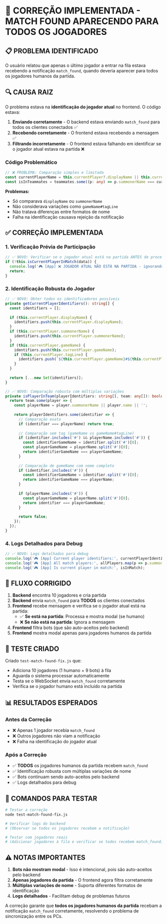 # 🔧 CORREÇÃO IMPLEMENTADA - MATCH FOUND APARECENDO PARA TODOS OS JOGADORES

## 📋 PROBLEMA IDENTIFICADO

O usuário relatou que apenas o último jogador a entrar na fila estava recebendo a notificação `match_found`, quando deveria aparecer para todos os jogadores humanos da partida.

## 🔍 CAUSA RAIZ

O problema estava na **identificação do jogador atual** no frontend. O código estava:

1. **Enviando corretamente** - O backend estava enviando `match_found` para todos os clientes conectados ✅
2. **Recebendo corretamente** - O frontend estava recebendo a mensagem ✅  
3. **Filtrando incorretamente** - O frontend estava falhando em identificar se o jogador atual estava na partida ❌

### Código Problemático

```typescript
// ❌ PROBLEMA: Comparação simples e limitada
const currentPlayerName = this.currentPlayer?.displayName || this.currentPlayer?.summonerName;
const isInTeammates = teammates.some((p: any) => p.summonerName === currentPlayerName);
```

**Problemas:**

- Só comparava `displayName` ou `summonerName`
- Não considerava variações como `gameName#tagLine`
- Não tratava diferenças entre formatos de nome
- Falha na identificação causava rejeição da notificação

## ✅ CORREÇÃO IMPLEMENTADA

### 1. **Verificação Prévia de Participação**

```typescript
// ✅ NOVO: Verificar se o jogador atual está na partida ANTES de processar
if (!this.isCurrentPlayerInMatch(data)) {
  console.log('🎮 [App] ❌ JOGADOR ATUAL NÃO ESTÁ NA PARTIDA - ignorando');
  return;
}
```

### 2. **Identificação Robusta do Jogador**

```typescript
// ✅ NOVO: Obter todos os identificadores possíveis
private getCurrentPlayerIdentifiers(): string[] {
  const identifiers = [];
  
  if (this.currentPlayer.displayName) {
    identifiers.push(this.currentPlayer.displayName);
  }
  if (this.currentPlayer.summonerName) {
    identifiers.push(this.currentPlayer.summonerName);
  }
  if (this.currentPlayer.gameName) {
    identifiers.push(this.currentPlayer.gameName);
    if (this.currentPlayer.tagLine) {
      identifiers.push(`${this.currentPlayer.gameName}#${this.currentPlayer.tagLine}`);
    }
  }
  
  return [...new Set(identifiers)];
}
```

```typescript
// ✅ NOVO: Comparação robusta com múltiplas variações
private isPlayerInTeam(playerIdentifiers: string[], team: any[]): boolean {
  return team.some(player => {
    const playerName = player.summonerName || player.name || '';
    
    return playerIdentifiers.some(identifier => {
      // Comparação exata
      if (identifier === playerName) return true;
      
      // Comparação sem tag (gameName vs gameName#tagLine)
      if (identifier.includes('#') && playerName.includes('#')) {
        const identifierGameName = identifier.split('#')[0];
        const playerGameName = playerName.split('#')[0];
        return identifierGameName === playerGameName;
      }
      
      // Comparação de gameName com nome completo
      if (identifier.includes('#')) {
        const identifierGameName = identifier.split('#')[0];
        return identifierGameName === playerName;
      }
      
      if (playerName.includes('#')) {
        const playerGameName = playerName.split('#')[0];
        return identifier === playerGameName;
      }
      
      return false;
    });
  });
}
```

### 4. **Logs Detalhados para Debug**

```typescript
// ✅ NOVO: Logs detalhados para debug
console.log('🎮 [App] Current player identifiers:', currentPlayerIdentifiers);
console.log('🎮 [App] All match players:', allPlayers.map(p => p.summonerName));
console.log('🎮 [App] Is current player in match:', isInMatch);
```

## 🎯 FLUXO CORRIGIDO

1. **Backend** encontra 10 jogadores e cria partida
2. **Backend** envia `match_found` para **TODOS** os clientes conectados
3. **Frontend** recebe mensagem e verifica se o jogador atual está na partida:
   - ✅ **Se está na partida**: Processa e mostra modal (se humano)
   - ❌ **Se não está na partida**: Ignora a mensagem
4. **Frontend** filtra bots (que são auto-aceitos pelo backend)
5. **Frontend** mostra modal apenas para jogadores humanos da partida

## 🧪 TESTE CRIADO

Criado `test-match-found-fix.js` que:

- Adiciona 10 jogadores (1 humano + 9 bots) à fila
- Aguarda o sistema processar automaticamente
- Testa se o WebSocket envia `match_found` corretamente
- Verifica se o jogador humano está incluído na partida

## 📊 RESULTADOS ESPERADOS

### Antes da Correção

- ❌ Apenas 1 jogador recebia `match_found`
- ❌ Outros jogadores não viam a notificação
- ❌ Falha na identificação do jogador atual

### Após a Correção

- ✅ **TODOS** os jogadores humanos da partida recebem `match_found`
- ✅ Identificação robusta com múltiplas variações de nome
- ✅ Bots continuam sendo auto-aceitos pelo backend
- ✅ Logs detalhados para debug

## 🔧 COMANDOS PARA TESTAR

```bash
# Testar a correção
node test-match-found-fix.js

# Verificar logs do backend
# (Observar se todos os jogadores recebem a notificação)

# Testar com jogadores reais
# (Adicionar jogadores à fila e verificar se todos recebem match_found)
```

## ⚠️ NOTAS IMPORTANTES

1. **Bots não mostram modal** - Isso é intencional, pois são auto-aceitos pelo backend
2. **Apenas jogadores da partida** - O frontend agora filtra corretamente
3. **Múltiplas variações de nome** - Suporta diferentes formatos de identificação
4. **Logs detalhados** - Facilitam debug de problemas futuros

A correção garante que **todos os jogadores humanos da partida** recebam a notificação `match_found` corretamente, resolvendo o problema de sincronização entre os PCs.
